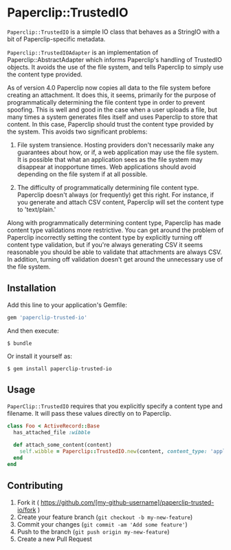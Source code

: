 # Paperclip::TrustedIO

`Paperclip::TrustedIO` is a simple IO class that behaves as a StringIO with a bit of Paperclip-specific metadata.

`Paperclip::TrustedIOAdapter` is an implementation of Paperclip::AbstractAdapter which informs Paperclip's handling of TrustedIO objects.  It avoids the use of the file system, and tells Paperclip to simply use the content type provided.

As of version 4.0 Paperclip now copies all data to the file system before creating an attachment.  It does this, it seems, primarily for the purpose of programmatically determining the file content type in order to prevent spoofing.  This is well and good in the case when a user uploads a file, but many times a system generates files itself and uses Paperclip to store that content.  In this case, Paperclip should trust the content type provided by the system.  This avoids two significant problems:

1. File system transience.  Hosting providers don't necessarily make any guarantees about how, or if, a web application may use the file system.  It is possible that what an application sees as the file system may disappear at inopportune times.  Web applications should avoid depending on the file system if at all possible.

2. The difficulty of programmatically determining file content type.  Paperclip doesn't always (or frequently) get this right.  For instance, if you generate and attach CSV content, Paperclip will set the content type to 'text/plain.'

Along with programmatically determining content type, Paperclip has made content type validations more restrictive.  You can get around the problem of Paperclip incorrectly setting the content type by explicitly turning off content type validation, but if you're always generating CSV it seems reasonable you should be able to validate that attachments are always CSV.  In addition, turning off validation doesn't get around the unnecessary use of the file system.

## Installation

Add this line to your application's Gemfile:

```ruby
gem 'paperclip-trusted-io'
```

And then execute:

    $ bundle

Or install it yourself as:

    $ gem install paperclip-trusted-io

## Usage

`PaperClip::TrustedIO` requires that you explicitly specify a content type and filename.  It will pass these values directly on to Paperclip.

``` ruby
class Foo < ActiveRecord::Base
  has_attached_file :wibble

  def attach_some_content(content)
    self.wibble = Paperclip::TrustedIO.new(content, content_type: 'application/wibble', filename: 'wibble1')
  end
end

```

## Contributing

1. Fork it ( https://github.com/[my-github-username]/paperclip-trusted-io/fork )
2. Create your feature branch (`git checkout -b my-new-feature`)
3. Commit your changes (`git commit -am 'Add some feature'`)
4. Push to the branch (`git push origin my-new-feature`)
5. Create a new Pull Request

